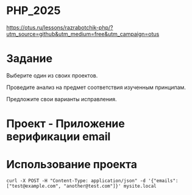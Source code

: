 # PHP_2025

https://otus.ru/lessons/razrabotchik-php/?utm_source=github&utm_medium=free&utm_campaign=otus

# Задание

Выберите один из своих проектов.

Проведите анализ на предмет соответствия изученным принципам.

Предложите свои варианты исправления.


# Проект - Приложение верификации email

# Использование проекта

```curl -X POST -H "Content-Type: application/json" -d '{"emails": ["test@example.com", "another@test.com"]}' mysite.local```

